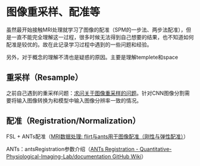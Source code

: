 # 图像重采样、配准等

虽然最开始接触MRI处理就学习了图像的配准（SPM的一步法、两步法配准），但是一直不能完全理解这一过程，很多时候无法得到自己想要的结果，也不知道如何配准是较优的。故在此记录学习过程中遇到的一些问题和经验。

另外，对于概念的理解不清也是疑惑的原因。主要是理解templete和space

## 重采样（Resample）

之前自己遇到的重采样问题：[求问关于图像重采样的问题](https://act-ask.cn/t/topic/484)。针对CNN图像分割需要将输入图像转换为和模型中输入图像分辨率一致的情况。

## 配准（Registration/Normalization）

FSL + ANTs配准（[MRI数据处理: flirt与ants用于图像配准（刚性与弹性配准）](https://zhuanlan.zhihu.com/p/511637804)）

ANTs：antsRegistration参数介绍（[ANTs Registration - Quantitative-Physiological-Imaging-Lab/documentation GitHub Wiki](https://github-wiki-see.page/m/Quantitative-Physiological-Imaging-Lab/documentation/wiki/ANTs-Registration)）